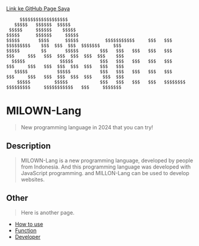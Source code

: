 [Link ke GitHub Page Saya](https://github.com/nama-akun-anda)
````
     $$$$$$$$$$$$$$$$$$
   $$$$$   $$$$$$  $$$$$
 $$$$$     $$$$$$    $$$$$
$$$$$      $$$$$$     $$$$$
$$$$$       $$$$      $$$$$          $$$$$$$$$$$     $$$   $$$         $$$$$$$$$    $$$  $$$  $$$  $$$$$$$     $$$
$$$$$        $$       $$$$$        $$$   $$$   $$$   $$$   $$$        $$$     $$$   $$$  $$$  $$$  $$$  $$$    $$$
  $$$$$             $$$$$          $$$   $$$   $$$   $$$   $$$        $$$     $$$   $$$  $$$  $$$  $$$   $$$   $$$
   $$$$$           $$$$$           $$$   $$$   $$$   $$$   $$$        $$$     $$$   $$$  $$$  $$$  $$$    $$$  $$$
    $$$$$         $$$$$            $$$   $$$   $$$   $$$   $$$$$$$$    $$$$$$$$$     $$$$$$$$$$$   $$$     $$$$$$$
````
# MILOWN-Lang
> New programming language in 2024 that you can try!

## Description
> MILOWN-Lang is a new programming language, developed by people from Indonesia.
And this programming language was developed with JavaScript programming. and MILLON-Lang can be used to develop websites.

## Other
> Here is another page.
- [How to use](how-to-use.md)
- [Function](function.md)
- [Developer](developer.md)
